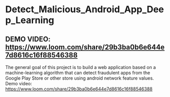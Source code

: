# Detect_Malicious_Android_App_Deep_Learning
## DEMO VIDEO: https://www.loom.com/share/29b3ba0b6e644e7d8616c16f88546388
The general goal of this project is to build a web application based on a machine-learning algorithm that can detect fraudulent apps from the Google Play Store or other store using android network feature values. Demo video: https://www.loom.com/share/29b3ba0b6e644e7d8616c16f88546388
